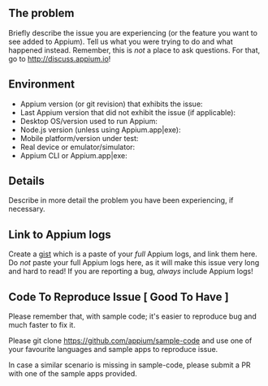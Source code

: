 ## The problem

Briefly describe the issue you are experiencing (or the feature you want to see added to Appium). Tell us what you were trying to do and what happened instead. Remember, this is _not_ a place to ask questions. For that, go to http://discuss.appium.io!

## Environment

* Appium version (or git revision) that exhibits the issue:
* Last Appium version that did not exhibit the issue (if applicable):
* Desktop OS/version used to run Appium:
* Node.js version (unless using Appium.app|exe):
* Mobile platform/version under test:
* Real device or emulator/simulator:
* Appium CLI or Appium.app|exe:

## Details

Describe in more detail the problem you have been experiencing, if necessary.

## Link to Appium logs

Create a [gist](https://gist.github.com) which is a paste of your _full_ Appium logs, and link them here. Do _not_ paste your full Appium logs here, as it will make this issue very long and hard to read! If you are reporting a bug, _always_ include Appium logs!


## Code To Reproduce Issue [ Good To Have ]

Please remember that, with sample code; it's easier to reproduce bug and much faster to fix it.

Please git clone https://github.com/appium/sample-code and use one of your favourite languages and sample apps to reproduce issue.

In case a similar scenario is missing in sample-code, please submit a PR with one of the sample apps provided.